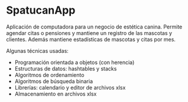 # SpatucanApp
Aplicación de computadora para un negocio de estética canina. Permite agendar citas o pensiones y mantiene un registro de las mascotas y clientes. Además mantiene estadísticas de mascotas y citas por mes.

Algunas técnicas usadas:
- Programación orientada a objetos (con herencia)
- Estructuras de datos: hashtables y stacks
- Algoritmos de ordenamiento
- Algoritmos de búsqueda binaria
- Librerías: calendario y editor de archivos xlsx
- Almacenamiento en archivos xlsx
